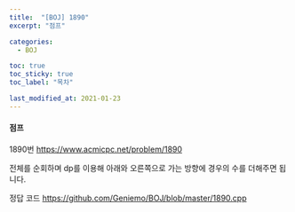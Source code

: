 ```yaml
---
title:  "[BOJ] 1890"
excerpt: "점프"

categories:
  - BOJ

toc: true
toc_sticky: true
toc_label: "목차"

last_modified_at: 2021-01-23
---
```


#### 점프

1890번 <https://www.acmicpc.net/problem/1890>

전체를 순회하며 dp를 이용해 아래와 오른쪽으로 가는 방향에 경우의 수를 더해주면 됩니다.

정답 코드 <https://github.com/Geniemo/BOJ/blob/master/1890.cpp>